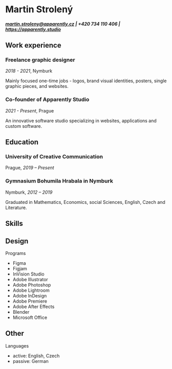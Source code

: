# Martin Strolený

##### martin.stroleny@apparently.cz | +420 734 110 406 | https://apparently.studio

## Work experience

### Freelance graphic designer
*2018 - 2021*, Nymburk

Mainly focused one-time jobs - logos, brand visual identities, posters, single graphic pieces, and websites.

### Co-founder of Apparently Studio
*2021 - Present*, Prague

An innovative software studio specializing in websites, applications and custom software.

## Education

### University of Creative Communication
Prague, *2019 – Present*

### Gymnasium Bohumila Hrabala in Nymburk
Nymburk, *2012 – 2019*

Graduated in Mathematics, Economics, social Sciences, English, Czech and Literature.

## Skills
Design
- 

Programs
* Figma
* Figjam
* InVision Studio
* Adobe Illustrator
* Adobe Photoshop
* Adobe Lightroom
* Adobe InDesign
* Adobe Premiere
* Adobe After Effects
* Blender
* Microsoft Office

Other
- 

Languages
- active: English, Czech
- passive: German
